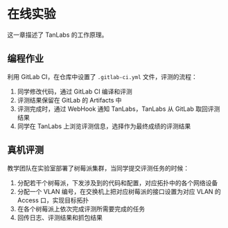 # 在线实验

这一章描述了 TanLabs 的工作原理。

## 编程作业

利用 GitLab CI，在仓库中设置了 `.gitlab-ci.yml` 文件，评测的流程：

1. 同学修改代码，通过 GitLab CI 编译和评测
2. 评测结果保留在 GitLab 的 Artifacts 中
3. 评测完成时，通过 WebHook 通知 TanLabs，TanLabs 从 GitLab 取回评测结果
4. 同学在 TanLabs 上浏览评测信息，选择作为最终成绩的评测结果

## 真机评测

教学团队在实验室部署了树莓派集群，当同学提交评测任务的时候：

1. 分配若干个树莓派，下发涉及到的代码和配置，对应拓扑中的各个网络设备
2. 分配一个 VLAN 编号，在交换机上把对应树莓派的接口设置为对应 VLAN 的 Access 口，实现目标拓扑
3. 在各个树莓派上依次完成评测所需要完成的任务
4. 回传日志、评测结果和抓包结果
